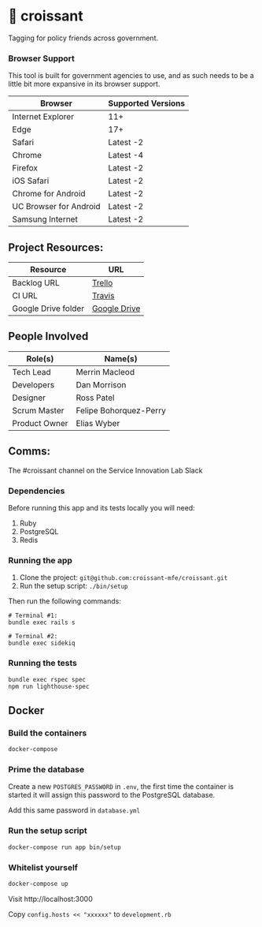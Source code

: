 # 🥐 croissant

Tagging for policy friends across government.

### Browser Support

This tool is built for government agencies to use, and as such needs to be a
little bit more expansive in its browser support.

| **Browser**            | **Supported Versions** |
| ---------------------- | ---------------------- |
| Internet Explorer      | 11+                    |
| Edge                   | 17+                    |
| Safari                 | Latest -2              |
| Chrome                 | Latest -4              |
| Firefox                | Latest -2              |
| iOS Safari             | Latest -2              |
| Chrome for Android     | Latest -2              |
| UC Browser for Android | Latest -2              |
| Samsung Internet       | Latest -2              |

## Project Resources:

| **Resource**        | **URL**                                                                                      |
| ------------------- | -------------------------------------------------------------------------------------------- |
| Backlog URL         | [Trello](https://trello.com/b/76mWPkzx/croissant-papa-korero)                                |
| CI URL              | [Travis](https://travis-ci.org/croissant-mfe/croissant/)                              |
| Google Drive folder | [Google Drive](https://drive.google.com/drive/u/0/folders/1HzhqcG_frJknxaQJYjUIllmMGyS7K3mc) |

## People Involved

| **Role(s)**   | **Name(s)**            |
| ------------- | ---------------------- |
| Tech Lead     | Merrin Macleod         |
| Developers    | Dan Morrison           |
| Designer      | Ross Patel             |
| Scrum Master  | Felipe Bohorquez-Perry |
| Product Owner | Elias Wyber            |

## Comms:

The #croissant channel on the Service Innovation Lab Slack

### Dependencies

Before running this app and its tests locally you will need:

1. Ruby
1. PostgreSQL
1. Redis

### Running the app

1. Clone the project: `git@github.com:croissant-mfe/croissant.git`
2. Run the setup script: `./bin/setup`

Then run the following commands:

```
# Terminal #1:
bundle exec rails s
```

```
# Terminal #2:
bundle exec sidekiq
```

### Running the tests

```
bundle exec rspec spec
npm run lighthouse-spec
```

## Docker

### Build the containers

```zsh
docker-compose
```

### Prime the database

Create a new `POSTGRES_PASSWORD` in `.env`, the first time the container is
started it will assign this password to the PostgreSQL database.

Add this same password in `database.yml`

### Run the setup script

```zsh
docker-compose run app bin/setup
```

### Whitelist yourself

```zsh
docker-compose up
```

Visit http://localhost:3000

Copy `config.hosts << "xxxxxx"` to `development.rb`
